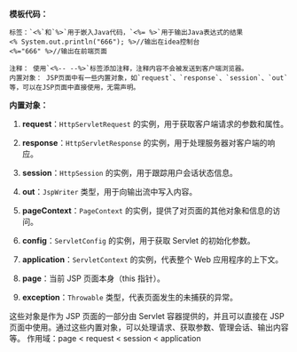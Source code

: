 **模板代码：**
```
标签：`<%`和`%>`用于嵌入Java代码，`<%= %>`用于输出Java表达式的结果
<% System.out.println("666"); %>//输出在idea控制台
<%="666" %>//输出在前端页面

注释： 使用`<%-- --%>`标签添加注释，注释内容不会被发送到客户端浏览器。
内置对象： JSP页面中有一些内置对象，如`request`、`response`、`session`、`out`等，可以在JSP页面中直接使用，无需声明。
```

**内置对象：**

1. **request**：`HttpServletRequest` 的实例，用于获取客户端请求的参数和属性。

2. **response**：`HttpServletResponse` 的实例，用于处理服务器对客户端的响应。

3. **session**：`HttpSession` 的实例，用于跟踪用户会话状态信息。

4. **out**：`JspWriter` 类型，用于向输出流中写入内容。

5. **pageContext**：`PageContext` 的实例，提供了对页面的其他对象和信息的访问。

6. **config**：`ServletConfig` 的实例，用于获取 Servlet 的初始化参数。

7. **application**：`ServletContext` 的实例，代表整个 Web 应用程序的上下文。

8. **page**：当前 JSP 页面本身（this 指针）。

9. **exception**：`Throwable` 类型，代表页面发生的未捕获的异常。

这些对象是作为 JSP 页面的一部分由 Servlet 容器提供的，并且可以直接在 JSP 页面中使用。通过这些内置对象，可以处理请求、获取参数、管理会话、输出内容等。
作用域：page < request < session < application

